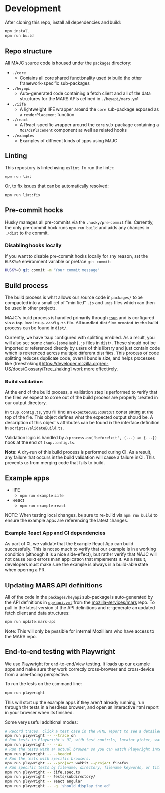 # Development

After cloning this repo, install all dependencies and build:

```sh
npm install
npm run build
```

## Repo structure

All MAJC source code is housed under the `packages` directory:

- `./core`
  - Contains all core shared functionality used to build the other framework-specific sub-packages
- `./heyapi`
  - Auto-generated code containing a fetch client and all of the data structures for the MARS APIs defined in `./heyapi/mars.yml`
- `./iife`
  - A lightweight IIFE wrapper around the `core` sub-package exposed as a `renderPlacement` function
- `./react`
  - A React-specific wrapper around the `core` sub-package containing a `MozAdsPlacement` component as well as related hooks
- `./examples`
  - Examples of different kinds of apps using MAJC


## Linting

This repository is linted using `eslint`. To run the linter:

```sh
npm run lint
```

Or, to fix issues that can be automatically resolved:

```sh
npm run lint:fix
```

## Pre-commit hooks

Husky manages all pre-commits via the `.husky/pre-commit` file. Currently, the only pre-commit hook runs `npm run build` and adds any changes in `./dist` to the commit.

### Disabling hooks locally

If you want to disable pre-commit hooks locally for any reason, set the `HUSKY=0` environment variable or preface `git commit`:

```sh
HUSKY=0 git commit -m "Your commit message"
```

## Build process

The build process is what allows our source code in `packages/` to be compacted into a small set of "minified" `.js` and `.mjs` files which can then be used in other projects.

MAJC's build process is handled primarily through [`tsup`](https://github.com/egoist/tsup) and is configured via a top-level `tsup.config.ts` file. All bundled dist files created by the build process can be found in `dist/`.

Currently, we have tsup configured with splitting enabled. As a result, you will also see some `chunk-{someHash}.js` files in `dist/`. These should not be imported or referenced directly by users of this library and just contain code which is referenced across multiple different dist files. This process of code splitting reduces duplicate code, overall bundle size, and helps processes like (treeshaking)[https://developer.mozilla.org/en-US/docs/Glossary/Tree_shaking] work more effectively.

### Build validation

At the end of the build process, a validation step is performed to verify that the files we expect to come out of the build process are properly created in our output directory.

In `tsup.config.ts`, you fill find an `expectedBuildOutput` const sitting at the top of the file. This object defines what the expected output should be. A description of this object's attributes can be found in the interface definition in `scripts/validateBuild.ts`.

Validation logic is handled by a `process.on('beforeExit', (...) => {...})` hook at the end of `tsup.config.ts`.

**Note**: A dry-run of this build process is performed during CI. As a result, any failure that occurs in the build validation will cause a failure in CI. This prevents us from merging code that fails to build.

## Example apps

- IIFE
  - `npm run example:iife`
- React
  - `npm run example:react`

NOTE: When testing local changes, be sure to re-build via `npm run build` to ensure the example apps are referencing the latest changes.

### Example React App and CI dependencies

As part of CI, we validate that the Example React App can build successfully. This is not so much to verify that our example is in a working condition (although it is a nice side-effect), but rather verify that MAJC will not cause build errors in an application that implements it. As a result, developers must make sure the example is always in a build-able state when opening a PR.

## Updating MARS API definitions

All of the code in the `packages/heyapi` sub-package is auto-generated by the API definitions in [`openapi.yml`](https://github.com/mozilla-services/mars/blob/main/openapi/openapi.yml) from the [mozilla-services/mars](https://github.com/mozilla-services/mars) repo. To pull in the latest version of the API definitions and re-generate an updated fetch client and data structures:

```sh
npm run update:mars-api
```

Note: This will only be possible for internal Mozillians who have access to the MARS repo.

## End-to-end testing with Playwright

We use [Playwright](https://playwright.dev/) for end-to-end/view testing. It loads up our example
apps and make sure they work correctly cross-browser and cross-device from a user-facing perspective.

To run the tests on the command line:

```sh
npm run playwright
```

This will start up the example apps if they aren't already running, run through the tests in a headless
browser, and open an interactive html report in your browser when its finished.

Some very useful additional modes:

```sh
# Record traces. Click a test case in the HTML report to see a detailed trace, with playback timeline and UI screenshots.
npm run playwright -- --trace on
# Run tests in Playwright's UI, with test controls, locator picker, watch mode, and more.
npm run playwright -- --ui
# Run the tests with an actual browser so you can watch Playwright interact with the page.
npm run playwright -- --headed
# Run the tests with specific browsers.
npm run playwright -- --project webkit --project firefox
# Run specific tests by filename, directory, filename keywords, or title.
npm run playwright -- iife.spec.ts
npm run playwright -- tests/subdirectory/
npm run playwright -- react angular
npm run playwright -- -g 'should display the ad'
```

